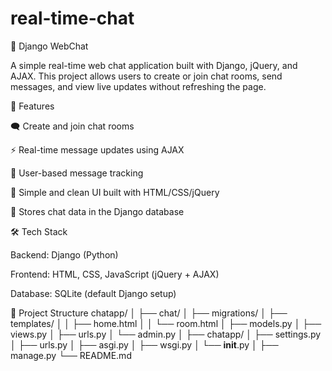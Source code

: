 # real-time-chat
💬 Django WebChat

A simple real-time web chat application built with Django, jQuery, and AJAX.
This project allows users to create or join chat rooms, send messages, and view live updates without refreshing the page.

🚀 Features

🗨️ Create and join chat rooms

⚡ Real-time message updates using AJAX

👤 User-based message tracking

🧩 Simple and clean UI built with HTML/CSS/jQuery

💾 Stores chat data in the Django database

🛠️ Tech Stack

Backend: Django (Python)

Frontend: HTML, CSS, JavaScript (jQuery + AJAX)

Database: SQLite (default Django setup)

📁 Project Structure
chatapp/
│
├── chat/
│   ├── migrations/
│   ├── templates/
│   │   ├── home.html
│   │   └── room.html
│   ├── models.py
│   ├── views.py
│   ├── urls.py
│   └── admin.py
│
├── chatapp/
│   ├── settings.py
│   ├── urls.py
│   ├── asgi.py
│   ├── wsgi.py
│   └── __init__.py
│
├── manage.py
└── README.md
